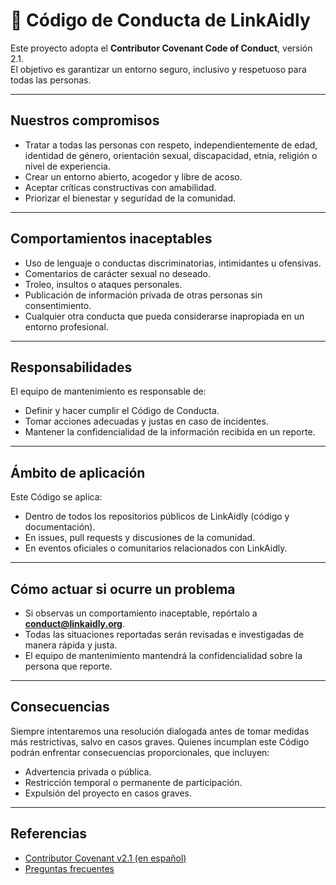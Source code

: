 


# 📜 Código de Conducta de LinkAidly

Este proyecto adopta el **Contributor Covenant Code of Conduct**, versión 2.1.  
El objetivo es garantizar un entorno seguro, inclusivo y respetuoso para todas las personas.

---

## Nuestros compromisos
- Tratar a todas las personas con respeto, independientemente de edad, identidad de género, orientación sexual, discapacidad, etnia, religión o nivel de experiencia.
- Crear un entorno abierto, acogedor y libre de acoso.
- Aceptar críticas constructivas con amabilidad.
- Priorizar el bienestar y seguridad de la comunidad.

---

## Comportamientos inaceptables
- Uso de lenguaje o conductas discriminatorias, intimidantes u ofensivas.
- Comentarios de carácter sexual no deseado.
- Troleo, insultos o ataques personales.
- Publicación de información privada de otras personas sin consentimiento.
- Cualquier otra conducta que pueda considerarse inapropiada en un entorno profesional.

---

## Responsabilidades
El equipo de mantenimiento es responsable de:
- Definir y hacer cumplir el Código de Conducta.
- Tomar acciones adecuadas y justas en caso de incidentes.
- Mantener la confidencialidad de la información recibida en un reporte.

---

## Ámbito de aplicación
Este Código se aplica:
- Dentro de todos los repositorios públicos de LinkAidly (código y documentación).
- En issues, pull requests y discusiones de la comunidad.
- En eventos oficiales o comunitarios relacionados con LinkAidly.

---

## Cómo actuar si ocurre un problema
- Si observas un comportamiento inaceptable, repórtalo a **conduct@linkaidly.org**.
- Todas las situaciones reportadas serán revisadas e investigadas de manera rápida y justa.
- El equipo de mantenimiento mantendrá la confidencialidad sobre la persona que reporte.

---

## Consecuencias
Siempre intentaremos una resolución dialogada antes de tomar medidas más restrictivas, salvo en casos graves.
Quienes incumplan este Código podrán enfrentar consecuencias proporcionales, que incluyen:
- Advertencia privada o pública.
- Restricción temporal o permanente de participación.
- Expulsión del proyecto en casos graves.

---

## Referencias
- [Contributor Covenant v2.1 (en español)](https://www.contributor-covenant.org/es/version/2/1/code_of_conduct.html)
- [Preguntas frecuentes](https://www.contributor-covenant.org/faq)